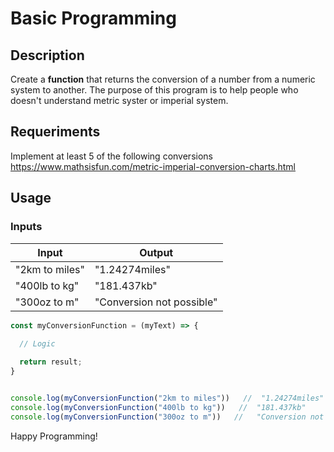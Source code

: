 # Basic Programming

## Description
Create a **function** that returns the conversion of a number from a numeric system to another. The purpose of this program is to help people who doesn't understand metric syster or imperial system.

## Requeriments

Implement at least 5 of the following conversions
https://www.mathsisfun.com/metric-imperial-conversion-charts.html

## Usage

### Inputs

Input | Output
----- | ------
"2km to miles" | "1.24274miles"
"400lb to kg" | "181.437kb"
"300oz to m" | "Conversion not possible"

```javascript
const myConversionFunction = (myText) => {
  
  // Logic

  return result;
}


console.log(myConversionFunction("2km to miles"))   //  "1.24274miles"
console.log(myConversionFunction("400lb to kg"))   //  "181.437kb"
console.log(myConversionFunction("300oz to m"))   //   "Conversion not possible

```


Happy Programming!
